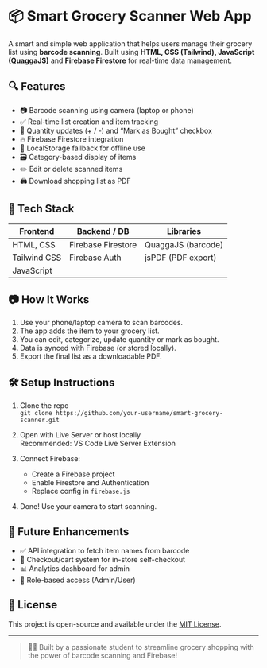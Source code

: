 # 📦 Smart Grocery Scanner Web App

A smart and simple web application that helps users manage their grocery list using **barcode scanning**. Built using **HTML, CSS (Tailwind), JavaScript (QuaggaJS)** and **Firebase Firestore** for real-time data management.

## 🔍 Features

- 📷 Barcode scanning using camera (laptop or phone)
- ✅ Real-time list creation and item tracking
- 🔄 Quantity updates (+ / -) and “Mark as Bought” checkbox
- 🔥 Firebase Firestore integration
- 📁 LocalStorage fallback for offline use
- 🗃️ Category-based display of items
- ✏️ Edit or delete scanned items
- 🖨️ Download shopping list as PDF

## 🚀 Tech Stack

| Frontend       | Backend / DB     | Libraries          |
|----------------|------------------|--------------------|
| HTML, CSS      | Firebase Firestore | QuaggaJS (barcode) |
| Tailwind CSS   | Firebase Auth    | jsPDF (PDF export) |
| JavaScript     |                  |                    |

## 📷 How It Works

1. Use your phone/laptop camera to scan barcodes.
2. The app adds the item to your grocery list.
3. You can edit, categorize, update quantity or mark as bought.
4. Data is synced with Firebase (or stored locally).
5. Export the final list as a downloadable PDF.

## 🛠 Setup Instructions

1. Clone the repo  
   `git clone https://github.com/your-username/smart-grocery-scanner.git`

2. Open with Live Server or host locally  
   Recommended: VS Code Live Server Extension

3. Connect Firebase:
   - Create a Firebase project
   - Enable Firestore and Authentication
   - Replace config in `firebase.js`

4. Done! Use your camera to start scanning.

## 🧠 Future Enhancements

- ✅ API integration to fetch item names from barcode
- 🛒 Checkout/cart system for in-store self-checkout
- 📊 Analytics dashboard for admin
- 🔐 Role-based access (Admin/User)

## 📄 License

This project is open-source and available under the [MIT License](LICENSE).

---

> 👨‍💻 Built by a passionate student to streamline grocery shopping with the power of barcode scanning and Firebase!
